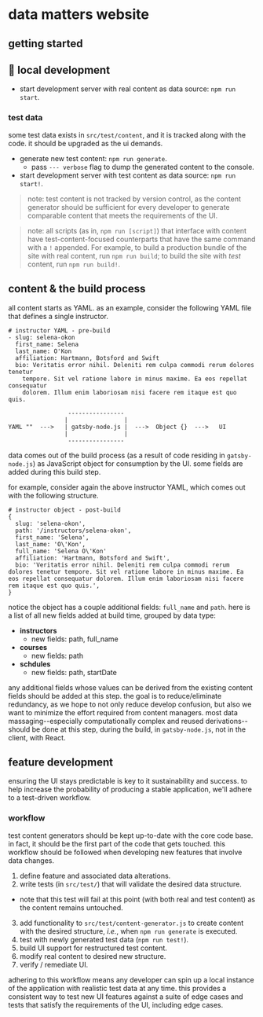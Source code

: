 # data matters website

## getting started

## 🚧 local development

- start development server with real content as data source: `npm run start`.

### test data

some test data exists in `src/test/content`, and it is tracked along with the code.
it should be upgraded as the ui demands.

- generate new test content: `npm run generate`.
  + pass `--- verbose` flag to dump the generated content to the console.
- start development server with test content as data source: `npm run start!`.

> note: test content is not tracked by version control, as the content generator should be sufficient for every developer to generate comparable content that meets the requirements of the UI.

> note: all scripts (as in, `npm run [script]`) that interface with content have test-content-focused counterparts that have the same command with a `!` appended. For example, to build a production bundle of the site with real content, run `npm run build`; to build the site with _test_ content, run `npm run build!`.

## content & the build process

all content starts as YAML. as an example, consider the following YAML file that defines a single instructor.

```
# instructor YAML - pre-build
- slug: selena-okon
  first_name: Selena
  last_name: O'Kon
  affiliation: Hartmann, Botsford and Swift
  bio: Veritatis error nihil. Deleniti rem culpa commodi rerum dolores tenetur
    tempore. Sit vel ratione labore in minus maxime. Ea eos repellat consequatur
    dolorem. Illum enim laboriosam nisi facere rem itaque est quo quis.
```

```
                 ----------------
                |                |
YAML ""  --->   | gatsby-node.js |  --->  Object {}  --->   UI
                |                |
                 ----------------
````

data comes out of the build process (as a result of code residing in `gatsby-node.js`) as JavaScript object for consumption by the UI. some fields are added during this build step.

for example, consider again the above instructor YAML, which comes out with the following structure.

```
# instructor object - post-build
{
  slug: 'selena-okon',
  path: '/instructors/selena-okon',
  first_name: 'Selena',
  last_name: 'O\'Kon',
  full_name: 'Selena O\'Kon'
  affiliation: 'Hartmann, Botsford and Swift',
  bio: 'Veritatis error nihil. Deleniti rem culpa commodi rerum dolores tenetur tempore. Sit vel ratione labore in minus maxime. Ea eos repellat consequatur dolorem. Illum enim laboriosam nisi facere rem itaque est quo quis.',
}
```

notice the object has a couple additional fields: `full_name` and `path`. 
here is a list of all new fields added at build time, grouped by data type:

- **instructors**
    + new fields: path, full_name
- **courses**
    + new fields: path
- **schdules**
    + new fields: path, startDate

any additional fields whose values can be derived from the existing content fields should be added at this step. the goal is to reduce/eliminate redundancy, as we hope to not only reduce develop confusion, but also we want to minimize the effort required from content managers.
most data massaging--especially computationally complex and reused derivations--should be done at this step, during the build, in `gatsby-node.js`, not in the client, with React.

## feature development

ensuring the UI stays predictable is key to it sustainability and success. to help increase the probability of producing a stable application, we'll adhere to a test-driven workflow.

### workflow

test content generators should be kept up-to-date with the core code base.
in fact, it should be the first part of the code that gets touched.
this workflow should be followed when developing new features that involve data changes.

1. define feature and associated data alterations.
2. write tests (in `src/test/`) that will validate the desired data structure.
  + note that this test will fail at this point (with both real and test content) as the content remains untouched.
3. add functionality to `src/test/content-generator.js` to create content with the desired structure, *i.e.*, when `npm run generate` is executed.
4. test with newly generated test data (`npm run test!`).
5. build UI support for restructured test content.
6. modify real content to desired new structure.
7. verify / remediate UI.

adhering to this workflow means any developer can spin up a local instance of the application with realistic test data at any time. this provides a consistent way to test new UI features against a suite of edge cases and tests that satisfy the requirements of the UI, including edge cases.
